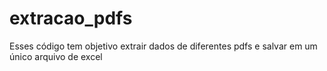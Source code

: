 # extracao_pdfs

Esses código tem objetivo extrair dados de diferentes pdfs e salvar em um único arquivo de excel
